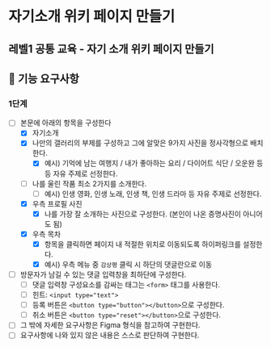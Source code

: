 # 자기소개 위키 페이지 만들기

## 레벨1 공통 교육 - 자기 소개 위키 페이지 만들기

## 🎯 기능 요구사항

### 1단계

- [ ] 본문에 아래의 항목을 구성한다
  - [x] 자기소개
  - [x] 나만의 갤러리의 부제를 구성하고 그에 알맞은 9가지 사진을 정사각형으로 배치한다.
    - [x] 예시) 기억에 남는 여행지 / 내가 좋아하는 요리 / 다이어트 식단 / 오운완 등등 자유 주제로 선정한다.
  - [ ] 나를 울린 작품 최소 2가지를 소개한다.
    - [ ] 예시) 인생 영화, 인생 노래, 인생 책, 인생 드라마 등 자유 주제로 선정한다.
  - [x] 우측 프로필 사진
    - [x] 나를 가장 잘 소개하는 사진으로 구성한다. (본인이 나온 증명사진이 아니어도 됨)
  - [x] 우측 목차
    - [x] 항목을 클릭하면 페이지 내 적절한 위치로 이동되도록 하이퍼링크를 설정한다.
    - [x] 예시) 우측 메뉴 중 `감상평` 클릭 시 하단의 댓글란으로 이동
- [ ] 방문자가 남길 수 있는 댓글 입력창을 최하단에 구성한다.
  - [ ] 댓글 입력창 구성요소를 감싸는 태그는 `<form>` 태그를 사용한다.
  - [ ] 힌트: `<input type="text">`
  - [ ] 등록 버튼은 `<button type="button"></button>`으로 구성한다.
  - [ ] 취소 버튼은 `<button type="reset"></button>`으로 구성한다.
- [ ] 그 밖에 자세한 요구사항은 Figma 형식을 참고하여 구현한다.
- [ ] 요구사항에 나와 있지 않은 내용은 스스로 판단하여 구현한다.
